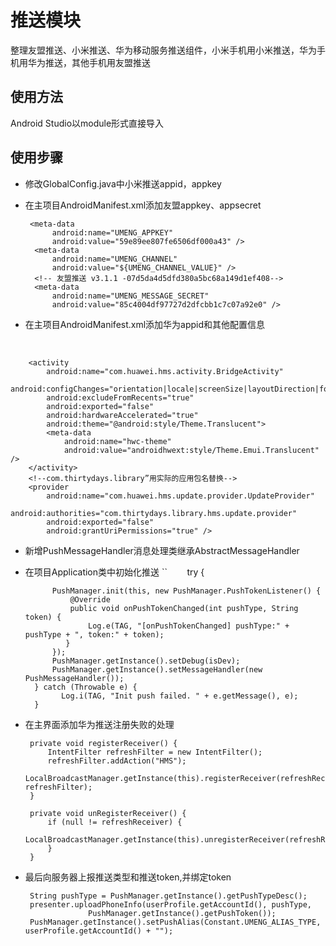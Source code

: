 # 推送模块
整理友盟推送、小米推送、华为移动服务推送组件，小米手机用小米推送，华为手机用华为推送，其他手机用友盟推送

## 使用方法
Android Studio以module形式直接导入

## 使用步骤
- 修改GlobalConfig.java中小米推送appid，appkey

- 在主项目AndroidManifest.xml添加友盟appkey、appsecret

       <meta-data
            android:name="UMENG_APPKEY"
            android:value="59e89ee807fe6506df000a43" />
        <meta-data
            android:name="UMENG_CHANNEL"
            android:value="${UMENG_CHANNEL_VALUE}" />
        <!-- 友盟推送 v3.1.1 -07d5da4d5dfd380a5bc68a149d1ef408-->
        <meta-data
            android:name="UMENG_MESSAGE_SECRET"
            android:value="85c4004df97727d2dfcbb1c7c07a92e0" />
            
- 在主项目AndroidManifest.xml添加华为appid和其他配置信息

        <meta-data
            android:name="com.huawei.hms.client.appid"
            android:value="100117231">
        </meta-data>
        
        <activity
            android:name="com.huawei.hms.activity.BridgeActivity"
            android:configChanges="orientation|locale|screenSize|layoutDirection|fontScale"
            android:excludeFromRecents="true"
            android:exported="false"
            android:hardwareAccelerated="true"
            android:theme="@android:style/Theme.Translucent">
            <meta-data
                android:name="hwc-theme"
                android:value="androidhwext:style/Theme.Emui.Translucent" />
        </activity>
        <!--com.thirtydays.library”用实际的应用包名替换-->
        <provider
            android:name="com.huawei.hms.update.provider.UpdateProvider"
            android:authorities="com.thirtydays.library.hms.update.provider"  
            android:exported="false"
            android:grantUriPermissions="true" />
            
- 新增PushMessageHandler消息处理类继承AbstractMessageHandler
- 在项目Application类中初始化推送
``
        try {
        
            PushManager.init(this, new PushManager.PushTokenListener() {
                @Override
                public void onPushTokenChanged(int pushType, String token) {
                    Log.e(TAG, "[onPushTokenChanged] pushType:" + pushType + ", token:" + token);
               }
            });
            PushManager.getInstance().setDebug(isDev);
            PushManager.getInstance().setMessageHandler(new PushMessageHandler());
        } catch (Throwable e) {
              Log.i(TAG, "Init push failed. " + e.getMessage(), e);
        } 
        
- 在主界面添加华为推送注册失败的处理

       private void registerReceiver() {
           IntentFilter refreshFilter = new IntentFilter();
           refreshFilter.addAction("HMS");
           LocalBroadcastManager.getInstance(this).registerReceiver(refreshReceiver, refreshFilter);
       }

       private void unRegisterReceiver() {
           if (null != refreshReceiver) {
               LocalBroadcastManager.getInstance(this).unregisterReceiver(refreshReceiver);
           }
       }
       
- 最后向服务器上报推送类型和推送token,并绑定token

       String pushType = PushManager.getInstance().getPushTypeDesc();
       presenter.uploadPhoneInfo(userProfile.getAccountId(), pushType,
                    PushManager.getInstance().getPushToken());
       PushManager.getInstance().setPushAlias(Constant.UMENG_ALIAS_TYPE, userProfile.getAccountId() + "");
